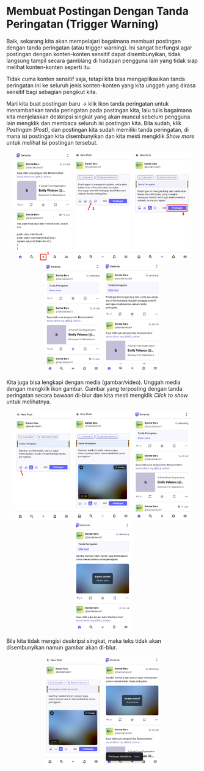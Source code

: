 # Membuat Postingan Dengan Tanda Peringatan (Trigger Warning)
Baik, sekarang kita akan mempelajari bagaimana membuat postingan dengan tanda peringatan (atau trigger warning). Ini sangat berfungsi agar postingan dengan konten-konten sensitif dapat disembunyikan, tidak langsung tampil secara gamblang di hadapan pengguna lain yang tidak siap melihat konten-konten seperti itu.

Tidak cuma konten sensitif saja, tetapi kita bisa mengaplikasikan tanda peringatan ini ke seluruh jenis konten-konten yang kita unggah yang dirasa sensitif bagi sebagian pengikut kita.

Mari kita buat postingan baru -> klik ikon tanda peringatan untuk menambahkan tanda peringatan pada postingan kita, lalu tulis bagaimana kita menjelaskan deskripsi singkat yang akan muncul sebelum pengguna lain mengklik dan membaca seluruh isi postingan kita. Bila sudah, klik *Postingan (Post)*, dan postingan kita sudah memiliki tanda peringatan, di mana isi postingan kita disembunyikan dan kita mesti mengklik *Show more* untuk melihat isi postingan tersebut.

<div align="center">
  <div>
    <img src="../assets/10pic-01.jpg" width="30%" />
    <img src="../assets/10pic-02.jpg" width="30%" />
    <img src="../assets/10pic-03.jpg" width="30%" />
    <img src="../assets/10pic-04.jpg" width="30%" />
    <img src="../assets/10pic-05.jpg" width="30%" />
  </div>
</div>

Kita juga bisa lengkapi dengan media (gambar/video). Unggah media dengan mengkilk ikon gambar. Gambar yang terposting dengan tanda peringatan secara bawaan di-blur dan kita mesti mengklik *Click to show* untuk melihatnya.

<div align="center">
  <div>
    <img src="../assets/10pic-06.jpg" width="30%" />
    <img src="../assets/10pic-07.jpg" width="30%" />
    <img src="../assets/10pic-08.jpg" width="30%" />
    <img src="../assets/10pic-09.jpg" width="30%" />
  </div>
</div>

Bila kita tidak mengisi deskripsi singkat, maka teks tidak akan disembunyikan namun gambar akan di-blur.

<div align="center">
  <div>
    <img src="../assets/10pic-10.jpg" width="30%" />
    <img src="../assets/10pic-11.jpg" width="30%" />
  </div>
</div>



